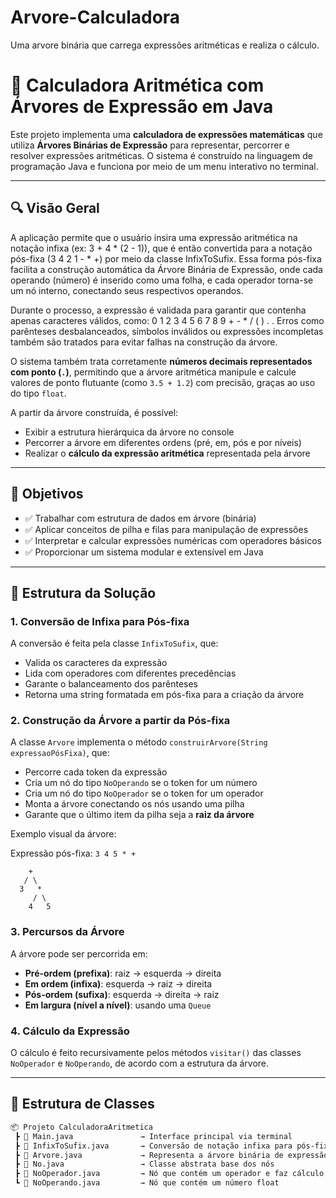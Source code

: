 # Arvore-Calculadora
Uma arvore binária que carrega expressões aritméticas e realiza o cálculo. 

# 📐 Calculadora Aritmética com Árvores de Expressão em Java

Este projeto implementa uma **calculadora de expressões matemáticas** que utiliza **Árvores Binárias de Expressão** para representar, percorrer e resolver expressões aritméticas. O sistema é construído na linguagem de programação Java e funciona por meio de um menu interativo no terminal.

---

## 🔍 Visão Geral

A aplicação permite que o usuário insira uma expressão aritmética na notação infixa (ex: 3 + 4 * (2 - 1)), que é então convertida para a notação pós-fixa (3 4 2 1 - * +) por meio da classe InfixToSufix. Essa forma pós-fixa facilita a construção automática da Árvore Binária de Expressão, onde cada operando (número) é inserido como uma folha, e cada operador torna-se um nó interno, conectando seus respectivos operandos.

Durante o processo, a expressão é validada para garantir que contenha apenas caracteres válidos, como: 0 1 2 3 4 5 6 7 8 9 + - * / ( ) . . Erros como parênteses desbalanceados, símbolos inválidos ou expressões incompletas também são tratados para evitar falhas na construção da árvore.

O sistema também trata corretamente **números decimais representados com ponto (`.`)**, permitindo que a árvore aritmética manipule e calcule valores de ponto flutuante (como `3.5 + 1.2`) com precisão, graças ao uso do tipo `float`.

A partir da árvore construída, é possível:

- Exibir a estrutura hierárquica da árvore no console
- Percorrer a árvore em diferentes ordens (pré, em, pós e por níveis)
- Realizar o **cálculo da expressão aritmética** representada pela árvore

---

## 📌 Objetivos

- ✅ Trabalhar com estrutura de dados em árvore (binária)
- ✅ Aplicar conceitos de pilha e filas para manipulação de expressões
- ✅ Interpretar e calcular expressões numéricas com operadores básicos
- ✅ Proporcionar um sistema modular e extensível em Java

---

## 🧠 Estrutura da Solução

### 1. Conversão de Infixa para Pós-fixa

A conversão é feita pela classe `InfixToSufix`, que:
- Valida os caracteres da expressão
- Lida com operadores com diferentes precedências
- Garante o balanceamento dos parênteses
- Retorna uma string formatada em pós-fixa para a criação da árvore

### 2. Construção da Árvore a partir da Pós-fixa

A classe `Arvore` implementa o método `construirArvore(String expressaoPósFixa)`, que:
- Percorre cada token da expressão
- Cria um nó do tipo `NoOperando` se o token for um número
- Cria um nó do tipo `NoOperador` se o token for um operador
- Monta a árvore conectando os nós usando uma pilha
- Garante que o último item da pilha seja a **raiz da árvore**

Exemplo visual da árvore:

Expressão pós-fixa: `3 4 5 * +`
```
    +
   / \
  3   *
     / \
    4   5
```

### 3. Percursos da Árvore

A árvore pode ser percorrida em:
- **Pré-ordem (prefixa)**: raiz → esquerda → direita
- **Em ordem (infixa)**: esquerda → raiz → direita
- **Pós-ordem (sufixa)**: esquerda → direita → raiz
- **Em largura (nível a nível)**: usando uma `Queue`

### 4. Cálculo da Expressão

O cálculo é feito recursivamente pelos métodos `visitar()` das classes `NoOperador` e `NoOperando`, de acordo com a estrutura da árvore.

---

## 🧩 Estrutura de Classes

```bash
📦 Projeto CalculadoraAritmetica
 ┣ 📄 Main.java               → Interface principal via terminal
 ┣ 📄 InfixToSufix.java       → Conversão de notação infixa para pós-fixa
 ┣ 📄 Arvore.java             → Representa a árvore binária de expressão
 ┣ 📄 No.java                 → Classe abstrata base dos nós
 ┣ 📄 NoOperador.java         → Nó que contém um operador e faz cálculo
 ┗ 📄 NoOperando.java         → Nó que contém um número float
